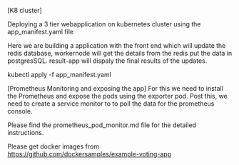 [K8 cluster]

Deploying a 3 tier webapplication on kubernetes cluster using the app_manifest.yaml file

Here we are building a application with the front end which will update the redis database, workernode will get the details from the redis put the data in postgresSQL. result-app will dispaly the final results of the updates.

kubectl apply -f app_manifest.yaml

[Prometheus Monitoring and exposing the app]
For this we need to install the Prometheus and expose the pods using the exporter pod. Post this, we need to create a service monitor to to poll the data for the prometheus console.

Please find the prometheus_pod_monitor.md file for the detailed instructions.


Please get docker images from https://github.com/dockersamples/example-voting-app

